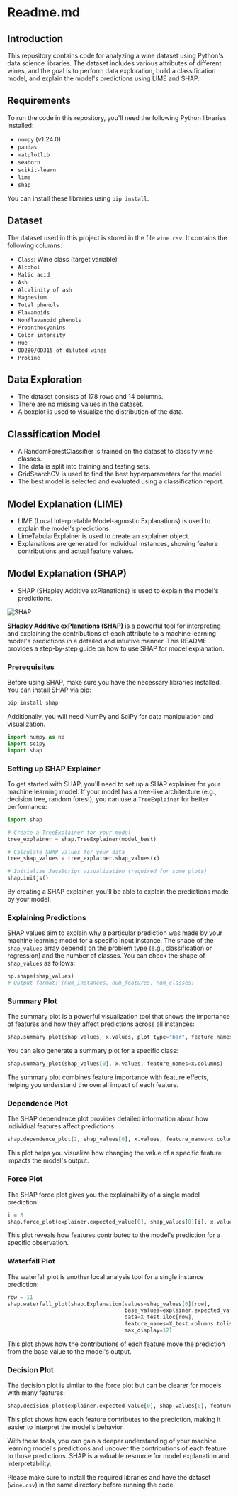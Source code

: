 # Readme.md

## Introduction
This repository contains code for analyzing a wine dataset using Python's data science libraries. The dataset includes various attributes of different wines, and the goal is to perform data exploration, build a classification model, and explain the model's predictions using LIME and SHAP.

## Requirements
To run the code in this repository, you'll need the following Python libraries installed:

- `numpy` (v1.24.0)
- `pandas`
- `matplotlib`
- `seaborn`
- `scikit-learn`
- `lime`
- `shap`

You can install these libraries using `pip install`.

## Dataset
The dataset used in this project is stored in the file `wine.csv`. It contains the following columns:
- `Class`: Wine class (target variable)
- `Alcohol`
- `Malic acid`
- `Ash`
- `Alcalinity of ash`
- `Magnesium`
- `Total phenols`
- `Flavanoids`
- `Nonflavanoid phenols`
- `Proanthocyanins`
- `Color intensity`
- `Hue`
- `OD280/OD315 of diluted wines`
- `Proline`

## Data Exploration
- The dataset consists of 178 rows and 14 columns.
- There are no missing values in the dataset.
- A boxplot is used to visualize the distribution of the data.

## Classification Model
- A RandomForestClassifier is trained on the dataset to classify wine classes.
- The data is split into training and testing sets.
- GridSearchCV is used to find the best hyperparameters for the model.
- The best model is selected and evaluated using a classification report.

## Model Explanation (LIME)
- LIME (Local Interpretable Model-agnostic Explanations) is used to explain the model's predictions.
- LimeTabularExplainer is used to create an explainer object.
- Explanations are generated for individual instances, showing feature contributions and actual feature values.

## Model Explanation (SHAP)
- SHAP (SHapley Additive exPlanations) is used to explain the model's predictions.

![SHAP](https://raw.githubusercontent.com/slundberg/shap/master/docs/artwork/shap_diagram.png)

**SHapley Additive exPlanations (SHAP)** is a powerful tool for interpreting and explaining the contributions of each attribute to a machine learning model's predictions in a detailed and intuitive manner. This README provides a step-by-step guide on how to use SHAP for model explanation. 

### Prerequisites
Before using SHAP, make sure you have the necessary libraries installed. You can install SHAP via pip:

```bash
pip install shap
```

Additionally, you will need NumPy and SciPy for data manipulation and visualization.

```python
import numpy as np
import scipy
import shap
```

### Setting up SHAP Explainer
To get started with SHAP, you'll need to set up a SHAP explainer for your machine learning model. If your model has a tree-like architecture (e.g., decision tree, random forest), you can use a `TreeExplainer` for better performance:

```python
import shap

# Create a TreeExplainer for your model
tree_explainer = shap.TreeExplainer(model_best)

# Calculate SHAP values for your data
tree_shap_values = tree_explainer.shap_values(x)

# Initialize JavaScript visualization (required for some plots)
shap.initjs()
```

By creating a SHAP explainer, you'll be able to explain the predictions made by your model.

### Explaining Predictions
SHAP values aim to explain why a particular prediction was made by your machine learning model for a specific input instance. The shape of the `shap_values` array depends on the problem type (e.g., classification or regression) and the number of classes. You can check the shape of `shap_values` as follows:

```python
np.shape(shap_values)
# Output format: (num_instances, num_features, num_classes)
```

### Summary Plot
The summary plot is a powerful visualization tool that shows the importance of features and how they affect predictions across all instances:

```python
shap.summary_plot(shap_values, x.values, plot_type="bar", feature_names=x.columns)
```

You can also generate a summary plot for a specific class:

```python
shap.summary_plot(shap_values[0], x.values, feature_names=x.columns)
```

The summary plot combines feature importance with feature effects, helping you understand the overall impact of each feature.

### Dependence Plot
The SHAP dependence plot provides detailed information about how individual features affect predictions:

```python
shap.dependence_plot(2, shap_values[0], x.values, feature_names=x.columns)
```

This plot helps you visualize how changing the value of a specific feature impacts the model's output.

### Force Plot
The SHAP force plot gives you the explainability of a single model prediction:

```python
i = 8
shap.force_plot(explainer.expected_value[0], shap_values[0][i], x.values[i], feature_names=x.columns)
```

This plot reveals how features contributed to the model's prediction for a specific observation.

### Waterfall Plot
The waterfall plot is another local analysis tool for a single instance prediction:

```python
row = 11
shap.waterfall_plot(shap.Explanation(values=shap_values[0][row], 
                                     base_values=explainer.expected_value[0], 
                                     data=X_test.iloc[row],  
                                     feature_names=X_test.columns.tolist()), 
                                     max_display=12)
```

This plot shows how the contributions of each feature move the prediction from the base value to the model's output.

### Decision Plot
The decision plot is similar to the force plot but can be clearer for models with many features:

```python
shap.decision_plot(explainer.expected_value[0], shap_values[0], feature_names=list(X_train.columns))
```

This plot shows how each feature contributes to the prediction, making it easier to interpret the model's behavior.

With these tools, you can gain a deeper understanding of your machine learning model's predictions and uncover the contributions of each feature to those predictions. SHAP is a valuable resource for model explanation and interpretability.

Please make sure to install the required libraries and have the dataset (`wine.csv`) in the same directory before running the code.
